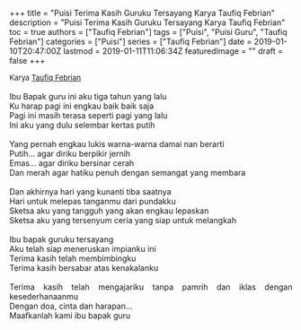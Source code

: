 +++
title = "Puisi Terima Kasih Guruku Tersayang Karya Taufiq Febrian"
description = "Puisi Terima Kasih Guruku Tersayang Karya Taufiq Febrian"
toc = true
authors = ["Taufiq Febrian"]
tags = ["Puisi", "Puisi Guru", "Taufiq Febrian"]
categories = ["Puisi"]
series = ["Taufiq Febrian"]
date = 2019-01-10T20:47:00Z
lastmod = 2019-01-11T11:06:34Z
featuredImage = ""
draft = false
+++

<div style="text-align: justify;">
<div style="font-size: small;">Karya <a href="/authors/taufiq-febrian/" target="_blank">Taufiq Febrian</a></div><br />
Ibu Bapak guru ini aku tiga tahun yang lalu<br />Ku harap pagi ini engkau baik baik saja<br />Pagi ini masih terasa seperti pagi yang lalu<br />Ini aku yang dulu selembar kertas putih<br /><br />Yang pernah engkau lukis warna-warna damai nan berarti<br />Putih... agar diriku berpikir jernih<br />Emas... agar diriku bersinar cerah<br />Dan merah agar hatiku penuh dengan semangat yang membara<br /><br />Dan akhirnya hari yang kunanti tiba saatnya<br />Hari untuk melepas tanganmu dari pundakku<br />Sketsa aku yang tangguh yang akan engkau lepaskan<br />Sketsa aku yang tersenyum ceria yang siap untuk melangkah<br /><br />Ibu bapak guruku tersayang<br />Aku telah siap meneruskan impianku ini<br />Terima kasih telah membimbingku<br />Terima kasih bersabar atas kenakalanku<br /><br />Terima kasih telah mengajariku tanpa pamrih dan iklas dengan kesederhanaanmu<br />Dengan doa, cinta dan harapan...<br />Maafkanlah kami ibu bapak guru</div>
